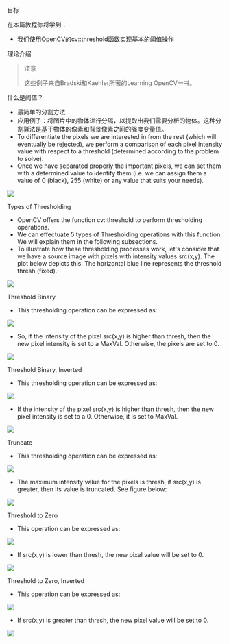 目标

在本篇教程你将学到：

* 我们使用OpenCV的cv::threshold函数实现基本的阈值操作

理论介绍

> 注意
>
> 这些例子来自Bradski和Kaehler所著的Learning OpenCV一书。

什么是阈值？

* 最简单的分割方法
* 应用例子：将图片中的物体进行分隔，以提取出我们需要分析的物体。这种分割算法是基于物体的像素和背景像素之间的强度变量值。
* To differentiate the pixels we are interested in from the rest (which will eventually be rejected), we perform a comparison of each pixel intensity value with respect to a threshold (determined according to the problem to solve).
* Once we have separated properly the important pixels, we can set them with a determined value to identify them (i.e. we can assign them a value of 0 (black), 255 (white) or any value that suits your needs).

![](https://docs.opencv.org/4.1.0/Threshold_Tutorial_Theory_Example.jpg)

Types of Thresholding

* OpenCV offers the function cv::threshold to perform thresholding operations.
* We can effectuate 5 types of Thresholding operations with this function. We will explain them in the following subsections.
* To illustrate how these thresholding processes work, let's consider that we have a source image with pixels with intensity values src(x,y). The plot below depicts this. The horizontal blue line represents the threshold thresh (fixed).

![](https://docs.opencv.org/4.1.0/Threshold_Tutorial_Theory_Base_Figure.png)

Threshold Binary

* This thresholding operation can be expressed as:

![](http://latex.codecogs.com/gif.latex?\texttt{dst}(x,y)=%5Cbegin%7Bcases%7D%20%26%20maxVal%5Ctexttt%7B%20if%20%7D%20%5Ctexttt%7Bsrc%28x%2Cy%29%7D%3D%20%5Ctexttt%7Bthresh%7D%20%5C%5C%20%26%20%5Ctexttt%7B0%7D%20%5Ctexttt%7B%20otherwise%20%7D%20%5Cend%7Bcases%7D)

* So, if the intensity of the pixel src(x,y) is higher than thresh, then the new pixel intensity is set to a MaxVal. Otherwise, the pixels are set to 0.

![](https://docs.opencv.org/4.1.0/Threshold_Tutorial_Theory_Binary.png)

Threshold Binary, Inverted

* This thresholding operation can be expressed as:

![](http://latex.codecogs.com/gif.latex?\texttt{dst}(x,y)=%5Cbegin%7Bcases%7D%20%26%20%5Ctexttt%7B0%7D%5Ctexttt%7B%20if%20%7D%20%5Ctexttt%7Bsrc%28x%2Cy%29%7D%3D%20%5Ctexttt%7Bthresh%7D%20%5C%5C%20%26%20maxVal%20%5Ctexttt%7B%20otherwise%20%7D%20%5Cend%7Bcases%7D)

* If the intensity of the pixel src(x,y) is higher than thresh, then the new pixel intensity is set to a 0. Otherwise, it is set to MaxVal.

![](https://docs.opencv.org/4.1.0/Threshold_Tutorial_Theory_Binary_Inverted.png)

Truncate

* This thresholding operation can be expressed as:

![](http://latex.codecogs.com/gif.latex?\texttt{dst}(x,y)=%5Cbegin%7Bcases%7D%20%26%20%5Ctexttt%7Bthreshold%7D%2C%20%5Ctexttt%7Bsrc%7D%28x%2Cy%29%3E%20%5Ctexttt%7Bthresh%7D%20%5C%5C%20%26%20%5Ctexttt%7Bsrc%7D%28x%2Cy%29%2Cotherwise%20%5Cend%7Bcases%7D)

* The maximum intensity value for the pixels is thresh, if src(x,y) is greater, then its value is truncated. See figure below:

![](https://docs.opencv.org/4.1.0/Threshold_Tutorial_Theory_Truncate.png)

Threshold to Zero

* This operation can be expressed as:

![](http://latex.codecogs.com/gif.latex?\texttt{dst}(x,y)=%5Cbegin%7Bcases%7D%20%26%20src(x,y)%2C%20%5Ctexttt%7Bsrc%7D%28x%2Cy%29%3E%20%5Ctexttt%7Bthresh%7D%20%5C%5C%20%26%200%2Cotherwise%20%5Cend%7Bcases%7D)

* If src(x,y) is lower than thresh, the new pixel value will be set to 0.

![](https://docs.opencv.org/4.1.0/Threshold_Tutorial_Theory_Zero.png)

Threshold to Zero, Inverted

* This operation can be expressed as:

![](http://latex.codecogs.com/gif.latex?\texttt{dst}(x,y)=%5Cbegin%7Bcases%7D%20%26%20%5Ctexttt%7Bsrc%28x%2Cy%29%7D%5Ctexttt%7B%20if%20%7D%20%5Ctexttt%7Bsrc%28x%2Cy%29%7D%3D%20%5Ctexttt%7Bthresh%7D%20%5C%5C%20%26%20%5Ctexttt%7B0%7D%20%5Ctexttt%7B%20otherwise%20%7D%20%5Cend%7Bcases%7D)

* If src(x,y) is greater than thresh, the new pixel value will be set to 0.

![](https://docs.opencv.org/4.1.0/Threshold_Tutorial_Theory_Zero_Inverted.png)
